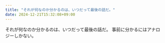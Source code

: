 ```yaml
---
title: "それが何なのか分かるのは、いつだって最後の話だ。"
date: 2024-12-21T15:32:08+09:00
---
```

それが何なのか分かるのは、いつだって最後の話だ。
事前に分かるにはアナロジーしかない。
